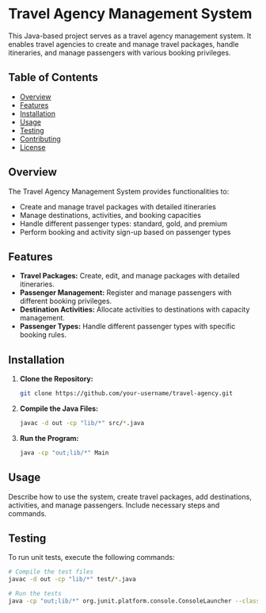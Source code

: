# Travel Agency Management System

This Java-based project serves as a travel agency management system. It enables travel agencies to create and manage travel packages, handle itineraries, and manage passengers with various booking privileges.

## Table of Contents

- [Overview](#overview)
- [Features](#features)
- [Installation](#installation)
- [Usage](#usage)
- [Testing](#testing)
- [Contributing](#contributing)
- [License](#license)

## Overview

The Travel Agency Management System provides functionalities to:

- Create and manage travel packages with detailed itineraries
- Manage destinations, activities, and booking capacities
- Handle different passenger types: standard, gold, and premium
- Perform booking and activity sign-up based on passenger types

## Features

- **Travel Packages:** Create, edit, and manage packages with detailed itineraries.
- **Passenger Management:** Register and manage passengers with different booking privileges.
- **Destination Activities:** Allocate activities to destinations with capacity management.
- **Passenger Types:** Handle different passenger types with specific booking rules.

## Installation

1. **Clone the Repository:**

    ```bash
    git clone https://github.com/your-username/travel-agency.git
    ```

2. **Compile the Java Files:**

    ```bash
    javac -d out -cp "lib/*" src/*.java
    ```

3. **Run the Program:**

    ```bash
    java -cp "out;lib/*" Main
    ```

## Usage

Describe how to use the system, create travel packages, add destinations, activities, and manage passengers. Include necessary steps and commands.

## Testing

To run unit tests, execute the following commands:

```bash
# Compile the test files
javac -d out -cp "lib/*" test/*.java

# Run the tests
java -cp "out;lib/*" org.junit.platform.console.ConsoleLauncher --class-path out --scan-class-path
